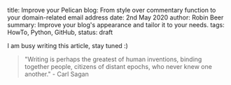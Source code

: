 title: Improve your Pelican blog: From style over commentary function to your domain-related email address
date:  2nd May 2020
author: Robin Beer
summary: Improve your blog's appearance and tailor it to your needs.
tags: HowTo, Python, GitHub,
status: draft

I am busy writing this article, stay tuned :)

> "Writing is perhaps the greatest of human inventions, binding together people, citizens of distant epochs, who never knew one another." - Carl Sagan

<!-- Automation

python -m http.server                      
bash file (?) -->

<!-- ## Style

 - "textwidth"
 - link colors
 - pelican style

## Commentary Section powered by disqus

## professional domain-related email address
 -->
